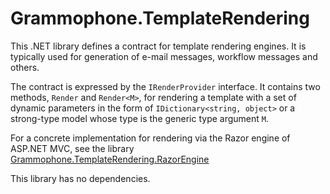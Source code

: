 # Grammophone.TemplateRendering
This .NET library defines a contract for template rendering engines.
It is typically used for generation of e-mail messages, workflow messages and others.

The contract is expressed by the `IRenderProvider` interface. It contains two methods, `Render` and `Render<M>`, for
rendering a template with a set of dynamic parameters in the form of `IDictionary<string, object>` or
a strong-type model whose type is the generic type argument `M`.

For a concrete implementation for rendering via the Razor engine of ASP.NET MVC,
see the library [Grammophone.TemplateRendering.RazorEngine](https://github.com/grammophone/Grammophone.TemplateRendering.RazorEngine)

This library has no dependencies.
